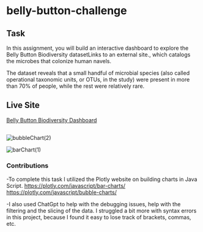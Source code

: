 # belly-button-challenge
## Task
In this assignment, you will build an interactive dashboard to explore the Belly Button Biodiversity datasetLinks to an external site., which catalogs the microbes that colonize human navels.

The dataset reveals that a small handful of microbial species (also called operational taxonomic units, or OTUs, in the study) were present in more than 70% of people, while the rest were relatively rare.

## Live Site

[Belly Button Biodiversity Dashboard](https://ETru17.github.io/belly-button-challenge)

##
![bubbleChart(2)](https://github.com/user-attachments/assets/e447d607-2f5e-4093-b0c3-41831add6fac)

![barChart(1)](https://github.com/user-attachments/assets/8b44f3f1-908c-426a-aeb5-3c116fb84e6a)

### Contributions
-To complete this task I utilized the Plotly website on building charts in Java Script. https://plotly.com/javascript/bar-charts/
https://plotly.com/javascript/bubble-charts/

-I also used ChatGpt to help with the debugging issues, help with the filtering and the slicing of the data. I struggled a bit more with syntax errors in this project, because I found it easy to lose track of brackets, commas, etc. 
